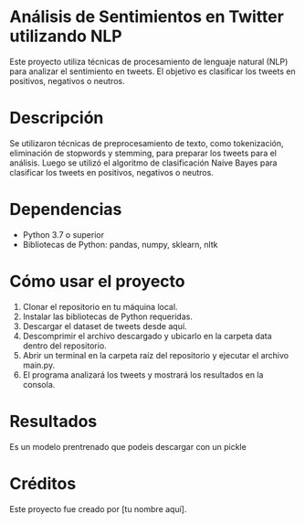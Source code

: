 # Análisis de Sentimientos en Twitter utilizando NLP
Este proyecto utiliza técnicas de procesamiento de lenguaje natural (NLP) para analizar el sentimiento en tweets. El objetivo es clasificar los tweets en positivos, negativos o neutros.

# Descripción
Se utilizaron técnicas de preprocesamiento de texto, como tokenización, eliminación de stopwords y stemming, para preparar los tweets para el análisis. Luego se utilizó el algoritmo de clasificación Naive Bayes para clasificar los tweets en positivos, negativos o neutros.

# Dependencias
- Python 3.7 o superior
- Bibliotecas de Python: pandas, numpy, sklearn, nltk

# Cómo usar el proyecto

1. Clonar el repositorio en tu máquina local.
2. Instalar las bibliotecas de Python requeridas.
3. Descargar el dataset de tweets desde aquí.
4. Descomprimir el archivo descargado y ubicarlo en la carpeta data dentro del repositorio.
5. Abrir un terminal en la carpeta raíz del repositorio y ejecutar el archivo main.py.
6. El programa analizará los tweets y mostrará los resultados en la consola.

# Resultados
Es un modelo prentrenado que podeis descargar con un pickle

# Créditos
Este proyecto fue creado por [tu nombre aquí].
